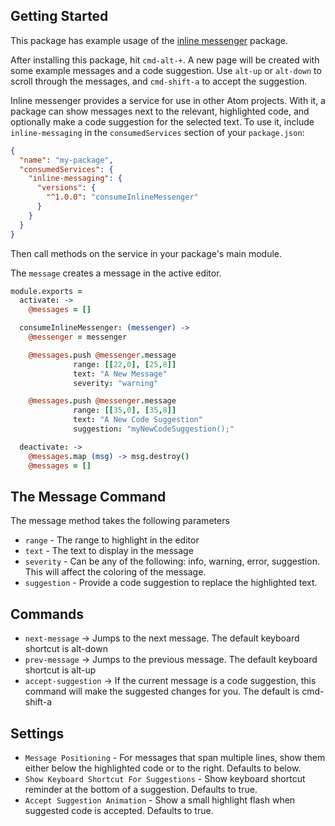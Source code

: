 ## Getting Started

This package has example usage of the [inline messenger](https://github.com/mdgriffith/atom-inline-messenger) package.

After installing this package, hit `cmd-alt-+`.  A new page will be created with some example messages and a code suggestion.
Use `alt-up` or `alt-down` to scroll through the messages, and `cmd-shift-a` to accept the suggestion.

Inline messenger provides a service for use in other Atom projects. With it, a package can show messages next to the relevant, highlighted code,  and optionally make a code suggestion for the selected text. To use it, include `inline-messaging` in the `consumedServices` section of your `package.json`:

```json
{
  "name": "my-package",
  "consumedServices": {
    "inline-messaging": {
      "versions": {
        "^1.0.0": "consumeInlineMessenger"
      }
    }
  }
}
```

Then call methods on the service in your package's main module.

The `message` creates a message in the active editor.

```coffee
module.exports =
  activate: ->
    @messages = []

  consumeInlineMessenger: (messenger) ->
    @messenger = messenger

    @messages.push @messenger.message
              range: [[22,0], [25,8]]
              text: "A New Message"
              severity: "warning"

    @messages.push @messenger.message
              range: [[35,0], [35,8]]
              text: "A New Code Suggestion"
              suggestion: "myNewCodeSuggestion();"

  deactivate: ->
    @messages.map (msg) -> msg.destroy()
    @messages = []
```

## The Message Command

The message method takes the following parameters
  * `range` - The range to highlight in the editor
  * `text` - The text to display in the message
  * `severity` - Can be any of the following: info, warning, error, suggestion.  This will affect the coloring of the message.
  * `suggestion` - Provide a code suggestion to replace the highlighted text.


## Commands
  * `next-message` -> Jumps to the next message.  The default keyboard shortcut is alt-down
  * `prev-message` -> Jumps to the previous message.  The default keyboard shortcut is alt-up
  * `accept-suggestion` -> If the current message is a code suggestion, this command will make the suggested changes for you.  The default is cmd-shift-a


## Settings
  * `Message Positioning` - For messages that span multiple lines, show them either below the highlighted code or to the right.  Defaults to below.
  * `Show Keyboard Shortcut For Suggestions` - Show keyboard shortcut reminder at the bottom of a suggestion.  Defaults to true.
  * `Accept Suggestion Animation` - Show a small highlight flash when suggested code is accepted.  Defaults to true.
